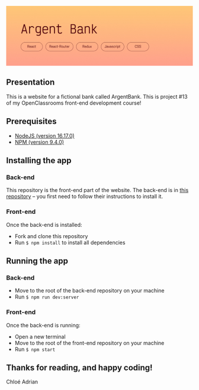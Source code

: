 ![Banner](READMEbanner.jpg)

## Presentation
This is a website for a fictional bank called ArgentBank. 
This is project #13 of my OpenClassrooms front-end development course!

## Prerequisites
- [NodeJS (version 16.17.0)](https://nodejs.org/en/)
- [NPM (version 9.4.0)](https://www.npmjs.com/)

## Installing the app

### Back-end
This repository is the front-end part of the website. The back-end is in [this repository](https://github.com/OpenClassrooms-Student-Center/Project-10-Bank-API) – you first need to follow their instructions to install it.

### Front-end
Once the back-end is installed:
- Fork and clone this repository
- Run `$ npm install` to install all dependencies

## Running the app

### Back-end
- Move to the root of the back-end repository on your machine
- Run `$ npm run dev:server`

### Front-end
Once the back-end is running:
- Open a new terminal
- Move to the root of the front-end repository on your machine
- Run `$ npm start`

## Thanks for reading, and happy coding!  
Chloé Adrian